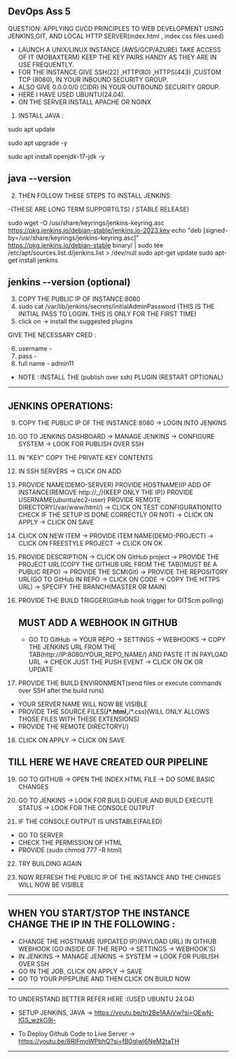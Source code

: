## DevOps Ass 5
QUESTION: APPLYING CI/CD PRINCIPLES TO WEB DEVELOPMENT USING JENKINS,GIT, AND LOCAL HTTP SERVER(index.html , index.css files used)

- LAUNCH A UNIX/LINUX INSTANCE (AWS/GCP/AZURE) TAKE ACCESS OF IT (MOBAXTERM) KEEP THE KEY PAIRS HANDY AS THEY ARE IN USE FREQUENTLY.
- FOR THE INSTANCE GIVE SSH(22) ,HTTP(80) ,HTTPS(443) ,CUSTOM TCP (8080), IN YOUR INBOUND SECURITY GROUP.
- ALSO GIVE 0.0.0.0/0 (CIDR) IN YOUR OUTBOUND SECURITY GROUP.
- HERE I HAVE USED UBUNTU(24.04).
- ON THE SERVER INSTALL APACHE OR NGINX
  
1) INSTALL JAVA :

sudo apt update

sudo apt upgrade -y

sudo apt install openjdk-17-jdk -y

java --version
--------------------------------------------------------------------

2) THEN FOLLOW THESE STEPS TO INSTALL JENKINS: 

-(THESE ARE LONG TERM SUPPORT(LTS) / STABLE RELEASE)

sudo wget -O /usr/share/keyrings/jenkins-keyring.asc \
  https://pkg.jenkins.io/debian-stable/jenkins.io-2023.key
echo "deb [signed-by=/usr/share/keyrings/jenkins-keyring.asc]" \
  https://pkg.jenkins.io/debian-stable binary/ | sudo tee \
  /etc/apt/sources.list.d/jenkins.list > /dev/null
sudo apt-get update
sudo apt-get install jenkins

jenkins --version (optional)
----------------------------------------------------------------------

3) COPY THE PUBLIC IP OF INSTANCE:8080
4) sudo cat /var/lib/jenkins/secrets/initialAdminPassword (THIS IS THE INITIAL PASS TO LOGIN. THIS IS ONLY FOR THE FIRST TIME)
5) click on -> install the suggested plugins

GIVE THE NECESSARY CRED :

6) username - 
7) pass - 
8) full name - admin11

- NOTE : INSTALL THE (publish over ssh) PLUGIN (RESTART OPTIONAL) 
-----------------------------------------------------------------------
## JENKINS OPERATIONS:
9) COPY THE PUBLIC IP OF THE INSTANCE:8080 -> LOGIN INTO JENKINS

10) GO TO JENKINS DASHBOARD -> MANAGE JENKINS ->  CONFIGURE SYSTEM -> LOOK FOR PUBLISH OVER SSH

11) IN "KEY" COPY THE PRIVATE KEY CONTENTS

12) IN SSH SERVERS -> CLICK ON ADD

13) PROVIDE NAME(DEMO-SERVER)
    PROVIDE HOSTNAME(IP ADD OF INSTANCE(REMOVE http://_/)(KEEP ONLY THE IP))
    PROVIDE USERNAME(ubuntu/ec2-user)
    PROVIDE REMOTE DIRECTORY(/var/www/html/) -> CLICK ON TEST CONFIGURATION(TO CHECK IF THE   SETUP IS DONE CORRECTLY OR NOT) -> CLICK ON APPLY -> CLICK ON SAVE

14) CLICK ON NEW ITEM -> PROVIDE ITEM NAME(DEMO-PROJECT) -> CLICK ON FREESTYLE PROJECT -> CLICK ON OK

15) PROVIDE DESCRIPTION -> CLICK ON GitHub project -> PROVIDE THE PROJECT URL(COPY THE GITHUB URL FROM THE TAB()MUST BE A PUBLIC REPO) -> PROVIDE THE SCM(Git) -> PROVIDE THE REPOSITORY URL(GO TO GitHub IN REPO -> CLICK ON CODE -> COPY THE HTTPS URL) -> SPECIFY THE BRANCH(MASTER OR MAIN)

16) PROVIDE THE BUILD TRIGGER(GitHub hook trigger for GITScm polling)
    ## MUST ADD A WEBHOOK IN GITHUB 
    - GO TO GitHub -> YOUR REPO -> SETTINGS -> WEBHOOKS -> COPY THE JENKINS URL FROM THE TAB(http://IP:8080/YOUR_REPO_NAME/) AND PASTE IT IN PAYLOAD URL -> CHECK JUST THE PUSH EVENT -> CLICK ON OK OR UPDATE 

17) PROVIDE THE BUILD ENVIRONMENT(send files or execute commands over SSH after the build runs)
  - YOUR SERVER NAME WILL NOW BE VISIBLE
  - PROVIDE THE SOURCE FILES(**/*.html,**/*.css)(WILL ONLY ALLOWS THOSE FILES WITH THESE EXTENSIONS)
  - PROVIDE THE REMOTE DIRECTORY(/) 

18) CLICK ON APPLY -> CLICK ON SAVE
    
## TILL HERE WE HAVE CREATED OUR PIPELINE

19) GO TO GITHUB -> OPEN THE INDEX.HTML FILE -> DO SOME BASIC CHANGES

20) GO TO JENKINS -> LOOK FOR BUILD QUEUE AND BUILD EXECUTE STATUS -> LOOK FOR THE CONSOLE OUTPUT

21) IF THE CONSOLE OUTPUT IS UNSTABLE(FAILED) 
  - GO TO SERVER
  - CHECK THE PERMISSION OF HTML
  - PROVIDE (sudo chmod 777 -R html)

22) TRY BUILDING AGAIN

23) NOW REFRESH THE PUBLIC IP OF THE INSTANCE AND THE CHNGES WILL NOW BE VISIBLE    
-----------------------------------------------------------------------------------------------

## WHEN YOU START/STOP THE INSTANCE CHANGE THE IP IN THE FOLLOWING :
- CHANGE THE HOSTNAME (UPDATED IP)(PAYLOAD URL) IN GITHUB WEBHOOK (GO INSIDE OF THE REPO -> SETTINGS -> WEBHOOK'S)
- IN JENKINS -> MANAGE JENKINS -> SYSTEM -> LOOK FOR PUBLISH OVER SSH
- GO IN THE JOB, CLICK ON APPLY -> SAVE
- GO TO YOUR PIPEPLINE AND THEN CLICK ON BUILD NOW
----------------------------------------------------------------------
TO UNDERSTAND BETTER REFER HERE :(USED UBUNTU 24.04)

- SETUP JENKINS, JAVA -> https://youtu.be/tn2Be1AAiVw?si=OEwN-IGS_wzkG9j-

- To Deploy Github Code to Live Server -> https://youtu.be/8RIFmoWPbhQ?si=fB0glwl6NeM2taTH
--------------------------------------------------------------------------------------------------
